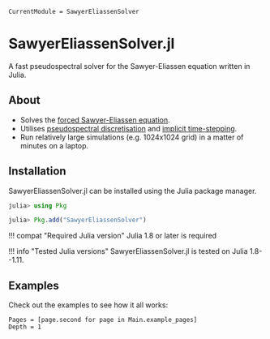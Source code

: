 ```@meta
CurrentModule = SawyerEliassenSolver
```

# SawyerEliassenSolver.jl

A fast pseudospectral solver for the Sawyer-Eliassen equation written in Julia. 

## About 

- Solves the [forced Sawyer-Eliassen equation](@ref "The Sawyer-Eliassen equation").
- Utilises [pseudospectral discretisation](@ref "Pseudospectral discretisation") and [implicit time-stepping](@ref "Diagonally Implicit Runge-Kutta Nyström").
- Run relatively large simulations (e.g. 1024x1024 grid) in a matter of minutes on a laptop.

## Installation

SawyerEliassenSolver.jl can be installed using the Julia package manager.

```julia
julia> using Pkg

julia> Pkg.add("SawyerEliassenSolver")
```

!!! compat "Required Julia version"
    Julia 1.8 or later is required

!!! info "Tested Julia versions"
    SawyerEliassenSolver.jl is tested on Julia 1.8--1.11.

## Examples

Check out the examples to see how it all works:
```@contents
Pages = [page.second for page in Main.example_pages]
Depth = 1
```



